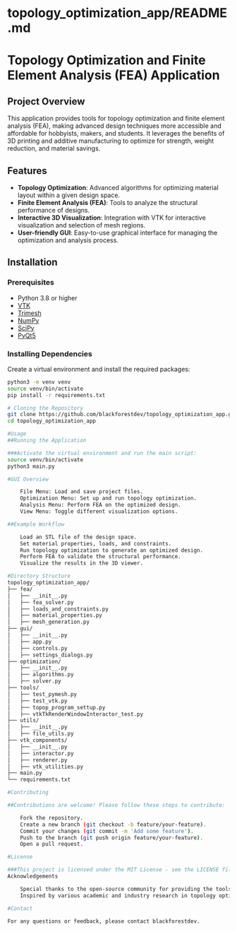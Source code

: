 # topology_optimization_app/README.md

# Topology Optimization and Finite Element Analysis (FEA) Application

## Project Overview

This application provides tools for topology optimization and finite element analysis (FEA), making advanced design techniques more accessible and affordable for hobbyists, makers, and students. It leverages the benefits of 3D printing and additive manufacturing to optimize for strength, weight reduction, and material savings.

## Features

- **Topology Optimization**: Advanced algorithms for optimizing material layout within a given design space.
- **Finite Element Analysis (FEA)**: Tools to analyze the structural performance of designs.
- **Interactive 3D Visualization**: Integration with VTK for interactive visualization and selection of mesh regions.
- **User-friendly GUI**: Easy-to-use graphical interface for managing the optimization and analysis process.

## Installation

### Prerequisites

- Python 3.8 or higher
- [VTK](https://vtk.org/)
- [Trimesh](https://trimsh.org/)
- [NumPy](https://numpy.org/)
- [SciPy](https://www.scipy.org/)
- [PyQt5](https://www.riverbankcomputing.com/software/pyqt/intro)

### Installing Dependencies

Create a virtual environment and install the required packages:

```bash
python3 -m venv venv
source venv/bin/activate
pip install -r requirements.txt

# Cloning the Repository
git clone https://github.com/blackforestdev/topology_optimization_app.git
cd topology_optimization_app

#Usage
##Running the Application

###Activate the virtual environment and run the main script:
source venv/bin/activate
python3 main.py

#GUI Overview

    File Menu: Load and save project files.
    Optimization Menu: Set up and run topology optimization.
    Analysis Menu: Perform FEA on the optimized design.
    View Menu: Toggle different visualization options.

##Example Workflow

    Load an STL file of the design space.
    Set material properties, loads, and constraints.
    Run topology optimization to generate an optimized design.
    Perform FEA to validate the structural performance.
    Visualize the results in the 3D viewer.

#Directory Structure
topology_optimization_app/
├── fea/
│   ├── __init__.py
│   ├── fea_solver.py
│   ├── loads_and_constraints.py
│   ├── material_properties.py
│   ├── mesh_generation.py
├── gui/
│   ├── __init__.py
│   ├── app.py
│   ├── controls.py
│   ├── settings_dialogs.py
├── optimization/
│   ├── __init__.py
│   ├── algorithms.py
│   ├── solver.py
├── tools/
│   ├── test_pymesh.py
│   ├── test_vtk.py
│   ├── topop_program_settup.py
│   ├── vtkTkRenderWindowInteractor_test.py
├── utils/
│   ├── __init__.py
│   ├── file_utils.py
├── vtk_components/
│   ├── __init__.py
│   ├── interactor.py
│   ├── renderer.py
│   ├── vtk_utilities.py
├── main.py
└── requirements.txt

#Contributing

##Contributions are welcome! Please follow these steps to contribute:

    Fork the repository.
    Create a new branch (git checkout -b feature/your-feature).
    Commit your changes (git commit -m 'Add some feature').
    Push to the branch (git push origin feature/your-feature).
    Open a pull request.

#License

###This project is licensed under the MIT License - see the LICENSE file for details.
Acknowledgements

    Special thanks to the open-source community for providing the tools and libraries used in this project.
    Inspired by various academic and industry research in topology optimization and finite element analysis.

#Contact

For any questions or feedback, please contact blackforestdev.
